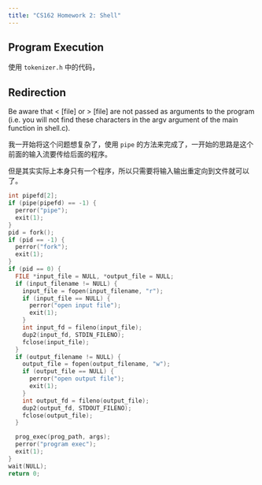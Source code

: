 ```yaml
---
title: "CS162 Homework 2: Shell"
---
```


## Program Execution

使用 `tokenizer.h` 中的代码，

## Redirection

Be aware that < [file] or > [file] are not passed as arguments to the program (i.e. you will not find these characters in the argv argument of the main function in shell.c).

我一开始将这个问题想复杂了，使用 `pipe` 的方法来完成了，一开始的思路是这个前面的输入流要传给后面的程序。

但是其实实际上本身只有一个程序，所以只需要将输入输出重定向到文件就可以了。

```c
int pipefd[2];
if (pipe(pipefd) == -1) {
  perror("pipe");
  exit(1);
}
pid = fork();
if (pid == -1) {
  perror("fork");
  exit(1);
}
if (pid == 0) {
  FILE *input_file = NULL, *output_file = NULL;
  if (input_filename != NULL) {
    input_file = fopen(input_filename, "r");
    if (input_file == NULL) {
      perror("open input file");
      exit(1);
    }
    int input_fd = fileno(input_file);
    dup2(input_fd, STDIN_FILENO);
    fclose(input_file);
  }
  if (output_filename != NULL) {
    output_file = fopen(output_filename, "w");
    if (output_file == NULL) {
      perror("open output file");
      exit(1);
    }
    int output_fd = fileno(output_file);
    dup2(output_fd, STDOUT_FILENO);
    fclose(output_file);
  }

  prog_exec(prog_path, args);
  perror("program exec");
  exit(1);
}
wait(NULL);
return 0;
```